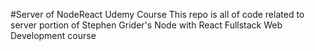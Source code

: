 #Server of NodeReact Udemy Course
This repo is all of code related to server portion of Stephen Grider's Node with React Fullstack Web Development course
